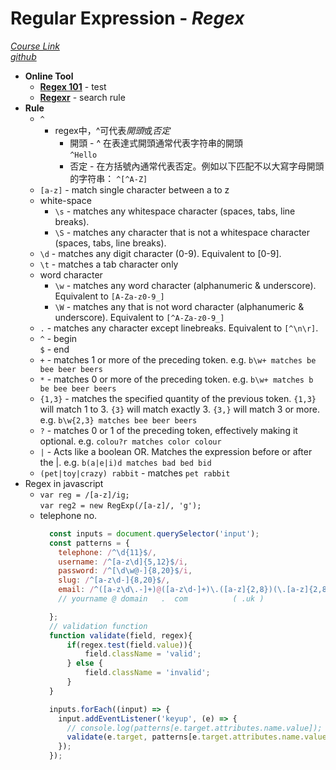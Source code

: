 # Regular Expression - *Regex*
*[Course Link](https://www.youtube.com/playlist?list=PL4cUxeGkcC9g6m_6Sld9Q4jzqdqHd2HiD "Link here")*  
*[github](https://github.com/iamshaunjp/regex-playlist)*
- **Online Tool**
  - **[Regex 101](https://regex101.com/ "Link here")** - test
  - **[Regexr](https://regexr.com/ "Link here")** - search rule
- **Rule**
  - ```^```
    - regex中，^可代表*開頭*或*否定*
      - 開頭 - ^ 在表達式開頭通常代表字符串的開頭  
        ```^Hello```
      - 否定 - 在方括號內通常代表否定。例如以下匹配不以大寫字母開頭的字符串：
        ```^[^A-Z]```
  - ```[a-z]``` - match single character between a to z
  - white-space
    - ```\s``` - matches any whitespace character (spaces, tabs, line breaks).
    - ```\S``` - matches any character that is not a whitespace character (spaces, tabs, line breaks).
  - ```\d``` - matches any digit character (0-9). Equivalent to [0-9].
  - ```\t``` - matches a tab character only
  - word character
    - ```\w``` - matches any word character (alphanumeric & underscore). Equivalent to ```[A-Za-z0-9_]```
    - ```\W``` - matches any that is not word character (alphanumeric & underscore). Equivalent to ```[^A-Za-z0-9_]```
  - ```.``` - matches any character except linebreaks. Equivalent to ```[^\n\r]```.
  - ```^``` - begin  
    ```$``` - end
  - ```+``` - matches 1 or more of the preceding token. e.g. ```b\w+ matches be bee beer beers```
  - ```*``` - matches 0 or more of the preceding token. e.g. ```b\w+ matches b be bee beer beers```
  - ```{1,3}``` - matches the specified quantity of the previous token. ```{1,3}``` will match 1 to 3. ```{3}``` will match exactly 3. ```{3,}``` will match 3 or more. e.g. ```b\w{2,3} matches bee beer beers```
  - ```?``` - matches 0 or 1 of the preceding token, effectively making it optional. e.g. ```colou?r matches color colour```
  - ```|``` - Acts like a boolean OR. Matches the expression before or after the |. e.g. ```b(a|e|i)d matches bad bed bid```
  - ```(pet|toy|crazy) rabbit``` - matches ```pet rabbit```
- Regex in javascript
  - ```var reg = /[a-z]/ig;```  
    ```var reg2 = new RegExp(/[a-z]/, 'g');```
  - telephone no.  
    ~~~ javascript
      const inputs = document.querySelector('input');
      const patterns = {
        telephone: /^\d{11}$/,
        username: /^[a-z\d]{5,12}$/i,
        password: /^[\d\w@-]{8,20}$/i,
        slug: /^[a-z\d-]{8,20}$/,
        email: /^([a-z\d\.-]+)@([a-z\d-]+)\.([a-z]{2,8})(\.[a-z]{2,8})?$/
        // yourname @ domain   .  com          ( .uk )

      };
      // validation function
      function validate(field, regex){
          if(regex.test(field.value)){
              field.className = 'valid';
          } else {
              field.className = 'invalid';
          }
      }

      inputs.forEach((input) => {
        input.addEventListener('keyup', (e) => {
          // console.log(patterns[e.target.attributes.name.value]);
          validate(e.target, patterns[e.target.attributes.name.value]);
        });
      });
    ~~~
    
